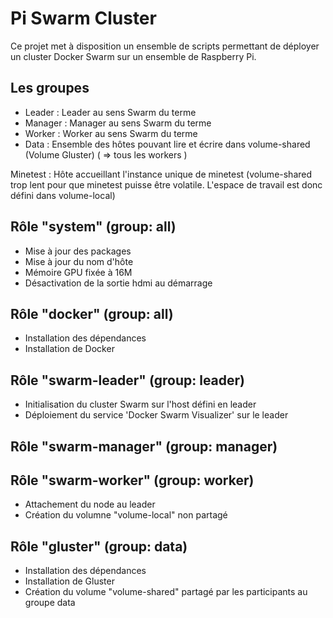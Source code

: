 Pi Swarm Cluster
=========

Ce projet met à disposition un ensemble de scripts permettant de déployer un cluster Docker Swarm sur un ensemble de Raspberry Pi.

Les groupes
-----------

* Leader  : Leader au sens Swarm du terme
* Manager : Manager au sens Swarm du terme
* Worker  : Worker au sens Swarm du terme
* Data    : Ensemble des hôtes pouvant lire et écrire dans volume-shared (Volume Gluster)
		  ( => tous les workers )
		  
Minetest : Hôte accueillant l'instance unique de minetest (volume-shared trop lent pour que minetest puisse être volatile. L'espace de travail est donc défini dans volume-local)

Rôle "system" (group: all)
-------------

* Mise à jour des packages 
* Mise à jour du nom d'hôte
* Mémoire GPU fixée à 16M
* Désactivation de la sortie hdmi au démarrage

Rôle "docker" (group: all)
-------------

* Installation des dépendances
* Installation de Docker

Rôle "swarm-leader" (group: leader)
-------------------

* Initialisation du cluster Swarm sur l'host défini en leader
* Déploiement du service 'Docker Swarm Visualizer' sur le leader

Rôle "swarm-manager" (group: manager)
--------------------

Rôle "swarm-worker" (group: worker)
-------------------

* Attachement du node au leader
* Création du volumne "volume-local" non partagé

Rôle "gluster" (group: data)
--------------

* Installation des dépendances
* Installation de Gluster
* Création du volume "volume-shared" partagé par les participants au groupe data
